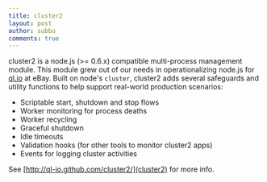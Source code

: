 ```yaml
---
title: cluster2
layout: post
author: subbu
comments: true
---
```


cluster2 is a node.js (>= 0.6.x) compatible multi-process management module. This module grew out of
our needs in operationalizing node.js for [ql.io](https://github.com/ql-io/ql.io) at eBay. Built on
node's `cluster`, cluster2 adds several safeguards and utility functions to help support real-world
production scenarios:

* Scriptable start, shutdown and stop flows
* Worker monitoring for process deaths
* Worker recycling
* Graceful shutdown
* Idle timeouts
* Validation hooks (for other tools to monitor cluster2 apps)
* Events for logging cluster activities

See [http://ql-io.github.com/cluster2/](cluster2) for more info.
